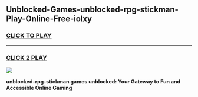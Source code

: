 
## Unblocked-Games-unblocked-rpg-stickman-Play-Online-Free-iolxy
<h3>
<a href="https://premium76.site?title=unblocked-rpg-stickman&ref=26A">CLICK TO PLAY</a></h3>
<hr>

<h3>
<a href="https://premium76.site?title=unblocked-rpg-stickman&ref=26A">CLICK 2 PLAY</a>
  
</h3>

<a href="https://premium76.site?title=unblocked-rpg-stickman&ref=26A"><img src="https://clearcache.store/games.png"></a>


**unblocked-rpg-stickman games unblocked: Your Gateway to Fun and Accessible Online Gaming**
